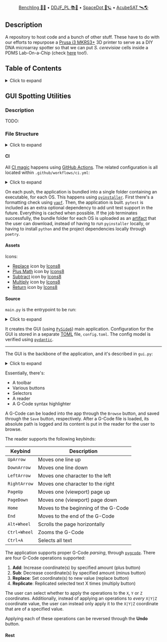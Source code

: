 <div align="center">
<p>
    <a href="https://benchling.com/organizations/acubesat/">Benchling 🎐🧬</a> &bull;
    <a href="https://gitlab.com/acubesat/documentation/cdr-public/-/blob/master/DDJF/DDJF_PL.pdf?expanded=true&viewer=rich">DDJF_PL 📚🧪</a> &bull;
    <a href="https://spacedot.gr/">SpaceDot 🌌🪐</a> &bull;
    <a href="https://acubesat.spacedot.gr/">AcubeSAT 🛰️🌎</a>
</p>
</div>

## Description

A repository to host code and a bunch of other stuff. These have to do with our efforts to repurpose a [Prusa i3 MKRS3+](https://www.prusa3d.com/category/original-prusa-i3-mk3s/) 3D printer to serve as a DIY DNA microarray spotter so that we can put *S. cerevisiae* cells inside a PDMS Lab-On-a-Chip (check [here](https://gitlab.com/acubesat/su/microfluidics) too!).

## Table of Contents

<details>
<summary>Click to expand</summary>

- [Description](#description)
- [Table of Contents](#table-of-contents)
- [GUI Spotting Utilities](#gui-spotting-utilities)
  - [Description](#description-1)
  - [File Structure](#file-structure)
    - [CI](#ci)
    - [Assets](#assets)
    - [Source](#source)
    - [Rest](#rest)

</details>

## GUI Spotting Utilities

### Description

TODO:

### File Structure

<details>
<summary>Click to expand</summary>

```graphql
./.github/workflows
└─ ci.yml
./assets/
├─ minus.png
├─ multiply.png
├─ plus.png
├─ replace.png
└─ undo.png
./src/
├─ config_model.py
├─ config.toml
├─ eltypes.py
├─ GCodeUtils.py
├─ GUI.py
├─ highlighter.py
├─ IOUtils.py
├─ main.py
├─ operators.py
└─ paths.py
.editorconfig
add-files-to-spec
poetry.lock
poetry.toml
pyproject.toml
```

</details>

#### CI

All [CI magic](https://github.com/xlxs4/loc-spotting-utils/actions/workflows/ci.yml) happens using [GitHub Actions](https://docs.github.com/en/actions).
The related configuration is all located within `.github/workflows/ci.yml`:

<details>
<summary>Click to expand</summary>

```yaml
name: CI
run-name: ${{ github.actor }} is running 🚀
on: [push] # Triggered by push.

jobs:
  ci:
    strategy:
      fail-fast: false # Don't fail all jobs if a single job fails.
      matrix:
        python-version: ["3.11"]
        poetry-version: ["1.2.2"] # Poetry is used for project/dependency management.
        os: [ubuntu-latest, macos-latest, windows-latest]
        include: # Where pip stores its cache is OS-dependent.
          - pip-cache-path: ~/.cache
            os: ubuntu-latest
          - pip-cache-path: ~/.cache
            os: macos-latest
          - pip-cache-path: ~\appdata\local\pip\cache
            os: windows-latest
    defaults:
      run:
        shell: bash # For sane consistent scripting throughout.
    runs-on: ${{ matrix.os }} # For each OS:
    steps:
      - name: Check out repository
        uses: actions/checkout@v3
      - name: Setup Python
        id: setup-python
        uses: actions/setup-python@v4
        with:
          python-version: ${{ matrix.python-version }}
      - name: Install Poetry
        uses: snok/install-poetry@v1
        with:
          version: ${{ matrix.poetry-version }}
          virtualenvs-create: true
          virtualenvs-in-project: true # Otherwise the venv will be the same across all OSes.
          installer-parallel: true
      - name: Load cached venv
        id: cached-pip-wheels
        uses: actions/cache@v3
        with:
          path: ${{ matrix.pip-cache-path }}
          key: venv-${{ runner.os }}-${{ steps.setup-python.outputs.python-version }}-${{ hashFiles('**/poetry.lock') }}
      - name: Install dependencies
        run: poetry install --no-interaction --no-root -E build -E format # https://github.com/python-poetry/poetry/issues/1227
      - name: Check formatting
        run: |
          source $VENV
          yapf -drp --no-local-style --style "facebook" src/
      - name: Build for ${{ matrix.os }}
        run: | # https://stackoverflow.com/questions/19456518/error-when-using-sed-with-find-command-on-os-x-invalid-command-code
          source $VENV
          pyi-makespec src/main.py
          if [ "$RUNNER_OS" == "macOS" ]; then
            sed -i '' -e '2 r add-files-to-spec' main.spec
            sed -i '' -e 's/datas=\[]/datas=added_files/' main.spec
          else
            sed -i '2 r add-files-to-spec' main.spec
            sed -i 's/datas=\[]/datas=added_files/' main.spec
          fi
          pyinstaller main.spec
      - name: Archive binary artifacts
        uses: actions/upload-artifact@v3
        with:
          name: ${{ matrix.os }}-bundle
          path: dist
```

</details>

On each push, the application is bundled into a single folder containing an executable, for each OS.
This happens using [`pyinstaller`](https://www.pyinstaller.org/).
First there's a formatting check using [`yapf`](https://github.com/google/yapf).
Then, the application is built.
`pytest` is included as an extra optional dependency to add unit test support in the future.
Everything is cached when possible.
If the job terminates successfully, the bundle folder for each OS is uploaded as an [artifact](https://github.com/xlxs4/loc-spotting-utils/actions/runs/3518601483) that the user can download, instead of having to run `pyinstaller` locally, or having to install `python` and the project dependencies locally through `poetry`.

#### Assets

Icons:

- <a target="_blank" href="https://icons8.com/icon/FMj27qvOMorG/replace">Replace</a> icon by <a target="_blank" href="https://icons8.com">Icons8</a>
- <a target="_blank" href="https://icons8.com/icon/7jhtnMWdpEf1/plus-math">Plus Math</a> icon by <a target="_blank" href="https://icons8.com">Icons8</a>
- <a target="_blank" href="https://icons8.com/icon/occUe06FpCMr/subtract">Subtract</a> icon by <a target="_blank" href="https://icons8.com">Icons8</a>
- <a target="_blank" href="https://icons8.com/icon/2VYfDlfknSJE/multiply">Multiply</a> icon by <a target="_blank" href="https://icons8.com">Icons8</a>
- <a target="_blank" href="https://icons8.com/icon/e1AG2cMLWdUG/return">Return</a> icon by <a target="_blank" href="https://icons8.com">Icons8</a>

#### Source

`main.py` is the entrypoint to be run:

<details>
<summary>Click to expand</summary>

```python
from sys import exit

from PySide6.QtWidgets import QApplication

from GUI import GCodeUtilsGUI
from IOUtils import read_config
from paths import get_path

if __name__ == "__main__":
    relative_paths = True
    CONFIG = read_config(get_path("config", relative_paths))
    if not CONFIG:
        exit(1)

    WINDOW_CONFIG = CONFIG.window

    app = QApplication([])

    window = GCodeUtilsGUI(CONFIG, relative_paths)
    window.resize(
        WINDOW_CONFIG["dimension"]["width"],
        WINDOW_CONFIG["dimension"]["height"]
    )
    window.show()

    exit(app.exec())
```

</details>

It creates the GUI (using [`PySide6`](https://pypi.org/project/PySide6/)) main application.
Configuration for the GUI is stored in a separate [TOML](https://github.com/toml-lang/toml) file, `config.toml`.
The config model is verified using [`pydantic`](https://pydantic-docs.helpmanual.io/).

---

The GUI is the backbone of the application, and it's described in `gui.py`:

<details>
<summary>Click to expand</summary>

```python
from collections import deque
from copy import deepcopy

from PySide6.QtCore import QSize, Slot
from PySide6.QtGui import QIcon

from PySide6.QtWidgets import (
    QMainWindow, QLabel, QPlainTextEdit, QVBoxLayout, QWidget, QToolBar,
    QPushButton, QStatusBar, QGroupBox, QHBoxLayout, QComboBox, QSpinBox,
    QFrame, QCheckBox, QFileDialog
)

from eltypes import config
from GCodeUtils import dec_coor, inc_coor, replace_coor
from highlighter import Highlighter
from IOUtils import lines_to_text, read_gcode, text_to_lines, write_gcode
from paths import get_path


class GCodeUtilsGUI(QMainWindow):
    def __init__(self, config: config, relative_paths: bool):
        super().__init__()

        ICON_CONFIG = config.icon
        COOR_CONFIG = config.coordinate

        self._init_ui(COOR_CONFIG, ICON_CONFIG, relative_paths)

    def _init_ui(
        self, coor_config: config, icon_config: config, relative_paths: bool
    ) -> None:
        selector_threshold = coor_config["threshold"]

        self._create_io_group_box()
        self._create_coor_group_box(selector_threshold)
        self._create_coor_frame_separator()
        self._create_new_val_group_box(selector_threshold)

        self.selected_gcode_path = QLabel(self.tr("Selected G-Code: "))

        self.gcode_viewer = QPlainTextEdit()
        self.gcode_viewer.setReadOnly(True)

        self.highlighter = Highlighter(self.gcode_viewer.document())

        main_layout = QVBoxLayout()
        main_layout.addWidget(self._io_group_box)
        main_layout.addWidget(self.selected_gcode_path)
        main_layout.addWidget(self.gcode_viewer)
        main_layout.addWidget(self._coor_group_box)
        main_layout.addWidget(self._frame_separator)
        main_layout.addWidget(self._new_val_group_box)
        self.setLayout(main_layout)

        self.setWindowTitle(self.tr("Lab-On-a-Chip Spotting Utilties"))

        # To have widgets appear.
        dummy_widget = QWidget()
        dummy_widget.setLayout(main_layout)
        self.setCentralWidget(dummy_widget)

        toolbar = QToolBar("Edit")
        toolbar.setIconSize(
            QSize(
                icon_config["dimension"]["width"],
                icon_config["dimension"]["height"]
            )
        )
        self.addToolBar(toolbar)

        plus_button = QPushButton(
            QIcon(str(get_path("assets-plus", relative_paths))), "", self
        )
        plus_button.setStatusTip(
            self.tr("Increase X/Y/Z G-Code coordinates by value")
        )
        plus_button.clicked.connect(self._handle_plus_button)

        toolbar.addWidget(plus_button)

        minus_button = QPushButton(
            QIcon(str(get_path("assets-minus", relative_paths))), "", self
        )
        minus_button.setStatusTip(
            self.tr("Decrease X/Y/Z G-Code coordinates by value")
        )
        minus_button.clicked.connect(self._handle_minus_button)

        toolbar.addWidget(minus_button)
        toolbar.addSeparator()

        replace_button = QPushButton(
            QIcon(str(get_path("assets-replace", relative_paths))), "", self
        )
        replace_button.setStatusTip(
            self.tr("Replace X/Y/Z G-Code coordinates with value")
        )
        replace_button.clicked.connect(self._handle_replace_button)

        toolbar.addWidget(replace_button)
        toolbar.addSeparator()

        replicate_button = QPushButton(
            QIcon(str(get_path("assets-multiply", relative_paths))), "", self
        )
        replicate_button.setStatusTip(self.tr("Replicate selection"))
        replicate_button.clicked.connect(self._handle_replicate_button)

        toolbar.addWidget(replicate_button)
        toolbar.addSeparator()

        undo_button = QPushButton(
            QIcon(str(get_path("assets-undo", relative_paths))), "", self
        )
        undo_button.setStatusTip(self.tr("Undo last G-Code operation"))
        undo_button.clicked.connect(self._handle_undo_button)

        toolbar.addWidget(undo_button)

        self.setStatusBar(QStatusBar(self))

        self.gcode = None
        self.previous_gcodes = deque()

    @Slot()
    def _handle_plus_button(self):
        self._save_last_gcode()
        if self._specific_val_checkbox.isChecked():
            self.gcode = [
                inc_coor(
                    line,
                    self._coor_dropdown.currentText(),
                    self._new_coor_val.value(),
                    only_for_val=self._specific_val_selector.value()
                ) for line in self.gcode
            ]
        else:
            self.gcode = [
                inc_coor(
                    line, self._coor_dropdown.currentText(),
                    self._new_coor_val.value()
                ) for line in self.gcode
            ]

        self._update_gcode_viewer()

    @Slot()
    def _handle_minus_button(self):
        self._save_last_gcode()
        if self._specific_val_checkbox.isChecked():
            self.gcode = [
                dec_coor(
                    line,
                    self._coor_dropdown.currentText(),
                    self._new_coor_val.value(),
                    only_for_val=self._specific_val_selector.value()
                ) for line in self.gcode
            ]
        else:
            self.gcode = [
                dec_coor(
                    line, self._coor_dropdown.currentText(),
                    self._new_coor_val.value()
                ) for line in self.gcode
            ]

        self._update_gcode_viewer()

    @Slot()
    def _handle_replace_button(self):
        self._save_last_gcode()
        if self._specific_val_checkbox.isChecked():
            self.gcode = [
                replace_coor(
                    line,
                    self._coor_dropdown.currentText(),
                    self._new_coor_val.value(),
                    only_for_val=self._specific_val_selector.value()
                ) for line in self.gcode
            ]
        else:
            self.gcode = [
                replace_coor(
                    line, self._coor_dropdown.currentText(),
                    self._new_coor_val.value()
                ) for line in self.gcode
            ]

        self._update_gcode_viewer()

    @Slot()
    def _handle_replicate_button(self):
        self._save_last_gcode()
        cursor = self.gcode_viewer.textCursor()
        sel_start = cursor.selectionStart()

        text = self.gcode_viewer.toPlainText()
        sel_text = cursor.selection().toPlainText().rstrip() + '\n'

        val = self._new_coor_val.value()
        times = val if val > 0 else 1

        new_text = text[:sel_start] + sel_text * times + text[sel_start:]

        self._update_gcode_from_text(new_text)
        self._update_gcode_viewer()

    @Slot()
    def _handle_undo_button(self) -> None:
        if self.previous_gcodes:
            self.gcode = self.previous_gcodes.pop()
            self._update_gcode_viewer()

    def _create_io_group_box(self) -> None:
        self._io_group_box = QGroupBox(self.tr("IO"))
        layout = QHBoxLayout()

        browse_button = QPushButton(self.tr("Browse"))
        browse_button.clicked.connect(self._browse_gcode)

        save_button = QPushButton(self.tr("Save"))
        save_button.clicked.connect(self._save_gcode)

        layout.addWidget(browse_button)
        layout.addWidget(save_button)

        self._io_group_box.setLayout(layout)

    def _create_coor_group_box(self, selector_threshold: config) -> None:
        self._coor_group_box = QGroupBox(
            self.tr("Select coordinate/operator value")
        )
        layout = QHBoxLayout()

        self._coor_dropdown = QComboBox()
        self._coor_dropdown.addItems(['X', 'Y', 'Z'])

        self._new_coor_val = QSpinBox()
        self._new_coor_val.setRange(
            selector_threshold["min"], selector_threshold["max"]
        )

        layout.addWidget(self._coor_dropdown)
        layout.addWidget(self._new_coor_val)

        self._coor_group_box.setLayout(layout)

    def _create_coor_frame_separator(self) -> None:
        frame = QFrame()
        self._frame_separator = frame

    def _create_new_val_group_box(self, selector_threshold: config) -> None:
        self._new_val_group_box = QGroupBox(
            self.tr("Only change specific value")
        )
        layout = QHBoxLayout()

        self._specific_val_checkbox = QCheckBox(self.tr("Specific value only"))

        self._specific_val_selector = QSpinBox()
        self._specific_val_selector.setRange(
            selector_threshold["min"], selector_threshold["max"]
        )

        layout.addWidget(self._specific_val_checkbox)
        layout.addWidget(self._specific_val_selector)

        self._new_val_group_box.setLayout(layout)

    def _browse_gcode(self) -> None:
        dialog = QFileDialog(self)
        dialog.setFileMode(QFileDialog.ExistingFile)
        dialog.setViewMode(QFileDialog.List)
        dialog.setNameFilter(self.tr("G-Code (*.gcode)"))

        if dialog.exec():
            gcode_filename = dialog.selectedFiles()[0]

            self.selected_gcode_path.setText(
                self.tr(f"Selected G-Code: {gcode_filename}")
            )
            self.gcode = read_gcode(gcode_filename)

            self._update_gcode_viewer()

    def _save_gcode(self) -> None:
        dialog = QFileDialog(self)
        dialog.setFileMode(QFileDialog.AnyFile)
        dialog.setViewMode(QFileDialog.List)
        dialog.setAcceptMode(QFileDialog.AcceptSave)
        dialog.setDefaultSuffix(self.tr("gcode"))
        dialog.setNameFilter(self.tr("G-Code (*.gcode)"))

        if dialog.exec():
            gcode_filename = dialog.selectedFiles()[0]
            write_gcode(gcode_filename, self.gcode)

    def _update_gcode_viewer(self) -> None:
        self.gcode_viewer.setPlainText(lines_to_text(self.gcode))

    def _update_gcode_from_text(self, text: str) -> None:
        self.gcode = text_to_lines(text)

    def _save_last_gcode(self) -> None:
        self.previous_gcodes.append(deepcopy(self.gcode))
```

</details>

Essentially, there's:

- A toolbar
- Various buttons
- Selectors
- A reader
- A G-Code syntax highlighter

A G-Code can be loaded into the app through the `Browse` button, and saved through the `Save` button, respectively.
After a G-Code file is loaded, its absolute path is logged and its content is put in the reader for the user to browse.

The reader supports the following keybinds:

| Keybind | Description |
| ------- | ----------- |
| `UpArrow` | Moves one line up |
| `DownArrow` | Moves one line down |
| `LeftArrow` | Moves one character to the left |
| `RightArrow` | Moves one character to the right |
| `PageUp` | Moves one (viewport) page up |
| `PageDown` | Moves one (viewport) page down |
| `Home` | Moves to the beginning of the G-Code |
| `End` | Moves to the end of the G-Code |
| `Alt+Wheel` | Scrolls the page horizontally |
| `Ctrl+Wheel` | Zooms the G-Code |
| `Ctrl+A` | Selects all text |

The application supports proper G-Code *parsing*, through [`pygcode`](https://github.com/fragmuffin/pygcode).
There are four G-Code operations supported:

1. **Add**: Increase coordinate(s) by specified amount (plus button)
2. **Sub**: Decrease coordinate(s) by specified amount (minus button)
3. **Replace**: Set coordinate(s) to new value (replace button)
4. **Replicate**: Replicated selected text X times (multiply button)

The user can select whether to apply the operations to the `X`, `Y` or `Z` coordinates.
Additionally, instead of applying an operations to *every* `X|Y|Z` coordinate value, the user can instead only apply it to the `X|Y|Z` coordinate that are of a specified value.

Applying each of these operations can be reversed through the **Undo** button.

#### Rest
